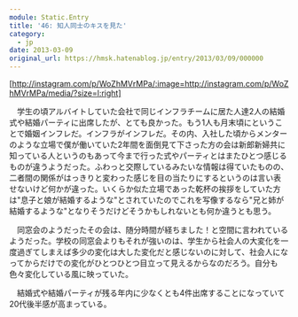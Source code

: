 ```yaml
---
module: Static.Entry
title: '46: 知人同士のキスを見た'
category:
  - jp
date: 2013-03-09
original_url: https://hmsk.hatenablog.jp/entry/2013/03/09/000000
---
```


[http://instagram.com/p/WoZhMVrMPa/:image=http://instagram.com/p/WoZhMVrMPa/media/?size=l:right]

　学生の頃アルバイトしていた会社で同じインフラチームに居た人達2人の結婚式や結婚パーティに出席したが、とても良かった。もう1人も月末頃にということで婚姻インフレだ。インフラがインフレだ。その内、入社した頃からメンターのような立場で僕が働いていた2年間を面倒見て下さった方の会は新郎新婦共に知っている人というのもあって今まで行った式やパーティとはまたひとつ感じるものが違うようだった。ふわっと交際しているみたいな情報は得ていたものの、二者間の関係がはっきりと変わった感じを目の当たりにするというのは言い表せないけど何かが違った。いくらか似た立場であった乾杯の挨拶をしていた方は"息子と娘が結婚するような"とされていたのでこれを写像するなら"兄と姉が結婚するような"となりそうだけどそうかもしれないとも何か違うとも思う。

　同窓会のようだったその会は、随分時間が経ちました！と空間に言われているようだった。学校の同窓会よりもそれが強いのは、学生から社会人の大変化を一度過ぎてしまえば多少の変化は大した変化だと感じないのに対して、社会人になってからだけでの変化がひとつひとつ目立って見えるからなのだろう。自分も色々変化している風に映っていた。

　結婚式や結婚パーティが残る年内に少なくとも4件出席することになっていて20代後半感が高まっている。
